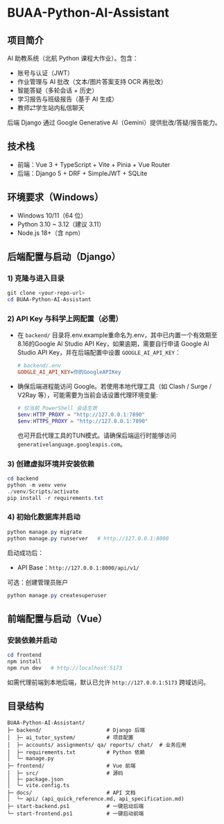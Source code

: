 # BUAA-Python-AI-Assistant

## 项目简介
AI 助教系统（北航 Python 课程大作业）。包含：
- 账号与认证（JWT）
- 作业管理与 AI 批改（文本/图片答案支持 OCR 再批改）
- 智能答疑（多轮会话 + 历史）
- 学习报告与班级报告（基于 AI 生成）
- 教师⇄学生站内私信聊天

后端 Django 通过 Google Generative AI（Gemini）提供批改/答疑/报告能力。

## 技术栈
- 前端：Vue 3 + TypeScript + Vite + Pinia + Vue Router
- 后端：Django 5 + DRF + SimpleJWT + SQLite

## 环境要求（Windows）
- Windows 10/11（64 位）
- Python 3.10 ~ 3.12（建议 3.11）
- Node.js 18+（含 npm）

## 后端配置与启动（Django）
### 1) 克隆与进入目录
```powershell
git clone <your-repo-url>
cd BUAA-Python-AI-Assistant
```

### 2) API Key 与科学上网配置（必需）
- 在 `backend/` 目录将.env.example重命名为.env，其中已内置一个有效期至8.16的Google AI Studio API Key，如果逾期，需要自行申请 Google AI Studio API Key，并在后端配置中设置 `GOOGLE_AI_API_KEY`：
  ```ini
  # backend/.env
  GOOGLE_AI_API_KEY=你的GoogleAPIKey
  ```
- 确保后端进程能访问 Google。若使用本地代理工具（如 Clash / Surge / V2Ray 等），可能需要为当前会话设置代理环境变量:
  ```powershell
  # 仅当前 PowerShell 会话生效
  $env:HTTP_PROXY = "http://127.0.0.1:7890"
  $env:HTTPS_PROXY = "http://127.0.0.1:7890"
  ```
  也可开启代理工具的TUN模式。请确保后端运行时能够访问 `generativelanguage.googleapis.com`。

### 3) 创建虚拟环境并安装依赖
```powershell
cd backend
python -m venv venv
./venv/Scripts/activate
pip install -r requirements.txt
```

### 4) 初始化数据库并启动
```powershell
python manage.py migrate
python manage.py runserver   # http://127.0.0.1:8000
```

启动成功后：
- API Base：`http://127.0.0.1:8000/api/v1/`

可选：创建管理员账户
```powershell
python manage.py createsuperuser
```

## 前端配置与启动（Vue）
### 安装依赖并启动
```powershell
cd frontend
npm install
npm run dev   # http://localhost:5173
```

如需代理前端到本地后端，默认已允许 `http://127.0.0.1:5173` 跨域访问。

## 目录结构
```
BUAA-Python-AI-Assistant/
├─ backend/                     # Django 后端
│  ├─ ai_tutor_system/          # 项目配置
│  ├─ accounts/ assignments/ qa/ reports/ chat/  # 业务应用
│  ├─ requirements.txt          # Python 依赖
│  └─ manage.py
├─ frontend/                    # Vue 前端
│  ├─ src/                      # 源码
│  ├─ package.json
│  └─ vite.config.ts
├─ docs/                        # API 文档
│  └─ api/ (api_quick_reference.md, api_specification.md)
├─ start-backend.ps1            # 一键启动后端
└─ start-frontend.ps1           # 一键启动前端
```
